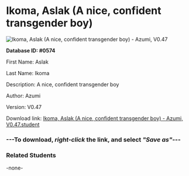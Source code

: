 # Ikoma, Aslak (A nice, confident transgender boy)

<img src="Files/Ikoma, Aslak (A nice, confident transgender boy).png" title="Ikoma, Aslak (A nice, confident transgender boy) - Azumi, V0.47">

**Database ID: #0574**

First Name: Aslak

Last Name: Ikoma

Description: A nice, confident transgender boy

Author: Azumi

Version: V0.47

Download link: <a href="https://raw.githubusercontent.com/Arbiter1223/Daigaku-Gurashi-Custom-Students/master/Files/Student Files/Ikoma%2C%20Aslak%20(A%20nice%2C%20confident%20transgender%20boy)%20-%20Azumi%2C%20V0.47.student">Ikoma, Aslak (A nice, confident transgender boy) - Azumi, V0.47.student</a>

### ---**To download, _right-click_ the link, and select _"Save as"_**---

### Related Students

-none-
